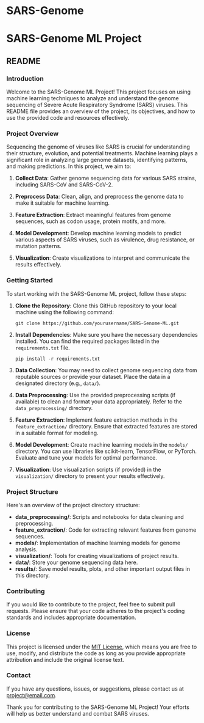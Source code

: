 # SARS-Genome

# SARS-Genome ML Project

## README

### Introduction

Welcome to the SARS-Genome ML Project! This project focuses on using machine learning techniques to analyze and understand the genome sequencing of Severe Acute Respiratory Syndrome (SARS) viruses. This README file provides an overview of the project, its objectives, and how to use the provided code and resources effectively.

### Project Overview

Sequencing the genome of viruses like SARS is crucial for understanding their structure, evolution, and potential treatments. Machine learning plays a significant role in analyzing large genome datasets, identifying patterns, and making predictions. In this project, we aim to:

1. **Collect Data**: Gather genome sequencing data for various SARS strains, including SARS-CoV and SARS-CoV-2.

2. **Preprocess Data**: Clean, align, and preprocess the genome data to make it suitable for machine learning.

3. **Feature Extraction**: Extract meaningful features from genome sequences, such as codon usage, protein motifs, and more.

4. **Model Development**: Develop machine learning models to predict various aspects of SARS viruses, such as virulence, drug resistance, or mutation patterns.

5. **Visualization**: Create visualizations to interpret and communicate the results effectively.

### Getting Started

To start working with the SARS-Genome ML project, follow these steps:

1. **Clone the Repository**: Clone this GitHub repository to your local machine using the following command:

   ```
   git clone https://github.com/yourusername/SARS-Genome-ML.git
   ```

2. **Install Dependencies**: Make sure you have the necessary dependencies installed. You can find the required packages listed in the `requirements.txt` file.

   ```
   pip install -r requirements.txt
   ```

3. **Data Collection**: You may need to collect genome sequencing data from reputable sources or provide your dataset. Place the data in a designated directory (e.g., `data/`).

4. **Data Preprocessing**: Use the provided preprocessing scripts (if available) to clean and format your data appropriately. Refer to the `data_preprocessing/` directory.

5. **Feature Extraction**: Implement feature extraction methods in the `feature_extraction/` directory. Ensure that extracted features are stored in a suitable format for modeling.

6. **Model Development**: Create machine learning models in the `models/` directory. You can use libraries like scikit-learn, TensorFlow, or PyTorch. Evaluate and tune your models for optimal performance.

7. **Visualization**: Use visualization scripts (if provided) in the `visualization/` directory to present your results effectively.

### Project Structure

Here's an overview of the project directory structure:

- **data_preprocessing/**: Scripts and notebooks for data cleaning and preprocessing.
- **feature_extraction/**: Code for extracting relevant features from genome sequences.
- **models/**: Implementation of machine learning models for genome analysis.
- **visualization/**: Tools for creating visualizations of project results.
- **data/**: Store your genome sequencing data here.
- **results/**: Save model results, plots, and other important output files in this directory.

### Contributing

If you would like to contribute to the project, feel free to submit pull requests. Please ensure that your code adheres to the project's coding standards and includes appropriate documentation.

### License

This project is licensed under the [MIT License](LICENSE), which means you are free to use, modify, and distribute the code as long as you provide appropriate attribution and include the original license text.

### Contact

If you have any questions, issues, or suggestions, please contact us at [project@email.com](mailto:project@email.com).

Thank you for contributing to the SARS-Genome ML Project! Your efforts will help us better understand and combat SARS viruses.
